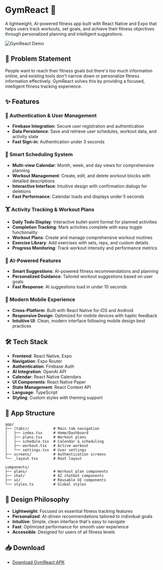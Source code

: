 # GymReact 💪

A lightweight, AI-powered fitness app built with React Native and Expo that helps users track workouts, set goals, and achieve their fitness objectives through personalized planning and intelligent suggestions.

![GymReact Demo](Screenshots/GymReact-Demo.gif)

## 🎯 Problem Statement

People want to reach their fitness goals but there's too much information online, and existing tools don't narrow down or personalize fitness information effectively. GymReact solves this by providing a focused, intelligent fitness tracking experience.

## ✨ Features

### 🔐 Authentication & User Management
- **Firebase Integration**: Secure user registration and authentication
- **Data Persistence**: Save and retrieve user schedules, workout data, and activity state
- **Fast Sign-in**: Authentication under 3 seconds

### 📅 Smart Scheduling System
- **Multi-view Calendar**: Month, week, and day views for comprehensive planning
- **Workout Management**: Create, edit, and delete workout blocks with detailed descriptions
- **Interactive Interface**: Intuitive design with confirmation dialogs for deletions
- **Fast Performance**: Calendar loads and displays under 5 seconds

### 🏋️ Activity Tracking & Workout Plans
- **Daily Todo Display**: Interactive bullet-point format for planned activities
- **Completion Tracking**: Mark activities complete with easy toggle functionality
- **Workout Plans**: Create and manage comprehensive workout routines
- **Exercise Library**: Add exercises with sets, reps, and custom details
- **Progress Monitoring**: Track workout intensity and performance metrics

### 🤖 AI-Powered Features
- **Smart Suggestions**: AI-powered fitness recommendations and planning
- **Personalized Guidance**: Tailored workout suggestions based on user goals
- **Fast Response**: AI suggestions load in under 10 seconds

### 📱 Modern Mobile Experience
- **Cross-Platform**: Built with React Native for iOS and Android
- **Responsive Design**: Optimized for mobile devices with haptic feedback
- **Intuitive UI**: Clean, modern interface following mobile design best practices

## 🛠️ Tech Stack

- **Frontend**: React Native, Expo
- **Navigation**: Expo Router
- **Authentication**: Firebase Auth
- **AI Integration**: OpenAI API
- **Calendar**: React Native Calendars
- **UI Components**: React Native Paper
- **State Management**: React Context API
- **Language**: TypeScript
- **Styling**: Custom styles with theming support

## 📱 App Structure

```
app/
├── (tabs)/           # Main tab navigation
│   ├── index.tsx     # Home/Dashboard
│   ├── plans.tsx     # Workout plans
│   ├── schedule.tsx  # Calendar & scheduling
│   ├── workout.tsx   # Active workout
│   └── settings.tsx  # User settings
├── screens/          # Authentication screens
└── _layout.tsx       # Root layout

components/
├── plans/            # Workout plan components
├── chat/             # AI chatbot components
├── ui/               # Reusable UI components
└── styles.ts         # Global styles
```

## 🎨 Design Philosophy

- **Lightweight**: Focused on essential fitness tracking features
- **Personalized**: AI-driven recommendations tailored to individual goals
- **Intuitive**: Simple, clean interface that's easy to navigate
- **Fast**: Optimized performance for smooth user experience
- **Accessible**: Designed for users of all fitness levels

## 📥 Download

- [Download GymReact APK](gymreact-apk/gymReact.apk)


